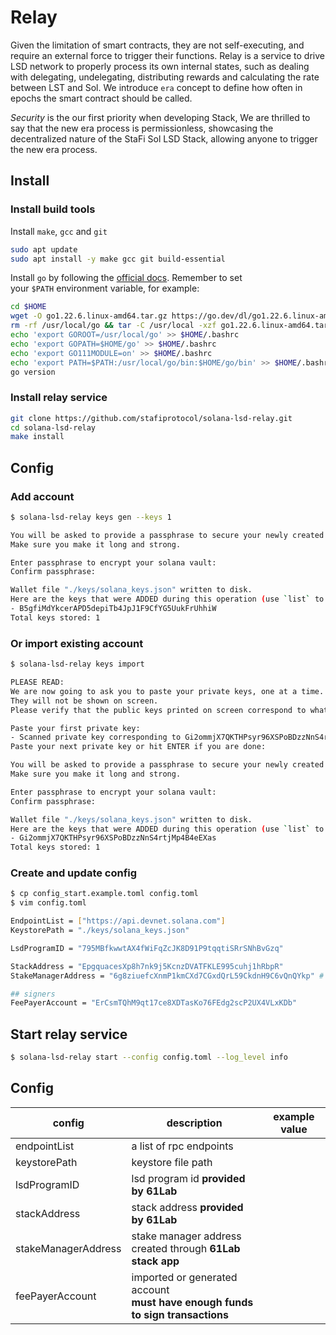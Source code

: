 # Relay

Given the limitation of smart contracts, they are not self-executing, and require an external force to trigger their functions. Relay is a service to drive LSD network to properly process its own internal states, such as dealing with delegating, undelegating, distributing rewards and calculating the rate between LST and Sol. We introduce `era` concept to define how often in epochs the smart contract should be called.

*Security* is the our first priority when developing Stack, We are thrilled to say that the new era process is permissionless, showcasing the decentralized nature of the StaFi Sol LSD Stack, allowing anyone to trigger the new era process.

## Install
### Install build tools

Install `make`, `gcc` and `git`

```bash
sudo apt update
sudo apt install -y make gcc git build-essential
```

Install `go` by following the [official docs](https://golang.org/doc/install). Remember to set your `$PATH` environment variable, for example:

```bash
cd $HOME
wget -O go1.22.6.linux-amd64.tar.gz https://go.dev/dl/go1.22.6.linux-amd64.tar.gz
rm -rf /usr/local/go && tar -C /usr/local -xzf go1.22.6.linux-amd64.tar.gz && rm go1.22.6.linux-amd64.tar.gz
echo 'export GOROOT=/usr/local/go' >> $HOME/.bashrc
echo 'export GOPATH=$HOME/go' >> $HOME/.bashrc
echo 'export GO111MODULE=on' >> $HOME/.bashrc
echo 'export PATH=$PATH:/usr/local/go/bin:$HOME/go/bin' >> $HOME/.bashrc && . $HOME/.bashrc
go version
```

### Install relay service

```bash
git clone https://github.com/stafiprotocol/solana-lsd-relay.git
cd solana-lsd-relay
make install
```

## Config
### Add account

```bash
$ solana-lsd-relay keys gen --keys 1 

You will be asked to provide a passphrase to secure your newly created vault.
Make sure you make it long and strong.

Enter passphrase to encrypt your solana vault: 
Confirm passphrase: 

Wallet file "./keys/solana_keys.json" written to disk.
Here are the keys that were ADDED during this operation (use `list` to see them all):
- B5gfiMdYkcerAPD5depiTb4JpJ1F9CfYG5UukFrUhhiW
Total keys stored: 1
```

### Or import existing account
```bash
$ solana-lsd-relay keys import 

PLEASE READ:
We are now going to ask you to paste your private keys, one at a time.
They will not be shown on screen.
Please verify that the public keys printed on screen correspond to what you have noted

Paste your first private key: 
- Scanned private key corresponding to Gi2ommjX7QKTHPsyr96XSPoBDzzNnS4rtjMp4B4eEXas
Paste your next private key or hit ENTER if you are done: 

You will be asked to provide a passphrase to secure your newly created vault.
Make sure you make it long and strong.

Enter passphrase to encrypt your solana vault: 
Confirm passphrase: 

Wallet file "./keys/solana_keys.json" written to disk.
Here are the keys that were ADDED during this operation (use `list` to see them all):
- Gi2ommjX7QKTHPsyr96XSPoBDzzNnS4rtjMp4B4eEXas
Total keys stored: 1
```

### Create and update config

```bash
$ cp config_start.example.toml config.toml
$ vim config.toml

EndpointList = ["https://api.devnet.solana.com"]
KeystorePath = "./keys/solana_keys.json"

LsdProgramID = "795MBfkwwtAX4fWiFqZcJK8D91P9tqqtiSRrSNhBvGzq"

StackAddress = "EpgquacesXp8h7nk9j5KcnzDVATFKLE995cuhj1hRbpR"
StakeManagerAddress = "6g8ziuefcXnmP1kmCXd7CGxdQrL59CkdnH9C6vQnQYkp" # entrusted mode if empty

## signers
FeePayerAccount = "ErCsmTQhM9qt17ce8XDTasKo76FEdg2scP2UX4VLxKDb"
```

## Start relay service

```bash
$ solana-lsd-relay start --config config.toml --log_level info
```

## Config

| config | description | example value |
| --- | --- | --- |
| endpointList | a list of rpc endpoints | |
| keystorePath | keystore file path | |
| lsdProgramID | lsd program id **provided by 61Lab** | |
| stackAddress | stack address **provided by 61Lab** |  |
| stakeManagerAddress | stake manager address<br/>created through **61Lab stack app**  |  |
| feePayerAccount | imported or generated account<br/>**must have enough funds to sign transactions**|  |
